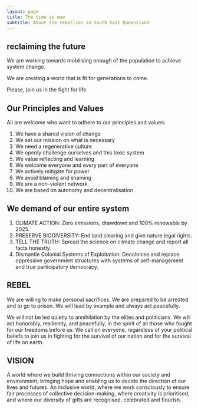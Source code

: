 ```yaml
---
layout: page
title: The time is now
subtitle: About the rebellion in South East Queensland
---
```


## reclaiming the future

We are working towards mobilising enough of the population to achieve system change.

We are creating a world that is fit for generations to come. 

Please, join us in the fight for life.

## Our Principles and Values

All are welcome who want to adhere to our principles and values:

<!-- <dl class="reveal js-reveal">
    <dt class="reveal__heading js-reveal-heading">
        1. we have a shared vision of change
    </dt>
            <dd class="reveal__content type">
            <p>Creating a world that is fit for generations to come.</p>

            <div class="reveal__hidden type">
                

<p>Our duty is to create a world fit for the next seven generations to live in.&nbsp;Our hearts tell us a different world is possible. Our vision of change is sufficiently broad that it can contain a variety of opinions on how best to work towards that change:</p>



<p>“<strong><em>A healthy, beautiful world, where individuality and creativity are supported, and where people work together, solving problems and finding meaning, with courage, power and love. This will be underpinned by cultures rooted in respect for nature, genuine freedoms and justice.</em></strong>” </p>


            </div>
        </dd>
    </dl>


<dl class="reveal js-reveal">
    <dt class="reveal__heading js-reveal-heading">
        2. we set our mission on what is necessary
    </dt>
            <dd class="reveal__content type">
            <p>Mobilising 3.5% of the population to achieve system change &#8211; using ideas such as &#8220;Momentum-driven organising&#8221; to achieve this.</p>

            <div class="reveal__hidden type">
                

<p>The change needed is huge and yet achievable. No regime in the 20th century managed to stand against an uprising which had the active participation of up to 3.5% of the population (Erica Chenoworth’s research, see <a href="https://www.youtube.com/watch?v=YJSehRlU34w">https://www.youtube.com/watch?v=YJSehRlU34w</a>). In the UK, this would mean mobilising around 2 million people in order to oversee a rapid change in wealth distribution and power structures, preventing a rich elite from perpetuating a self-serving ideology. </p>



<p>We acknowledge that we are in the midst of a massive crisis, one which can be hard to comprehend and cope with. We are experiencing the 6th mass species extinction and we are not taking adequate steps to avert our civilisation from the most horrendous trajectory of climate change. The world is deeply unequal, with wealth and power levers concentrated in a small minority. We have crises in our mental and physical health, including our children, based in different forms of malnutrition and an increasingly toxic environment. We live with the threat of pandemics alongside antibiotic failure. Our financial system is destined for another crisis bigger than the last. There is a global culture of conquering “others”, of competition, of revenge and of terrorism. </p>



<p>We recognise that our job may be less about “saving the world” and more about trying to develop our resilience as multiple collapses take places. We are based in the UK and we love this part of the world deeply. We are focussed on significant change here towards:</p>



<ul><li>A functioning democracy, where people have real agency in decision making. This would include devolution of power to the level closest to people and communities, with structures to facilitate decision making locally, regionally, nationally and internationally, where appropriate.</li><li>An economy designed to maximise well-being for all people and minimise harm to each other, our fellow creatures and our home planet. We need policies and laws that achieve greater equality, localised production, reduced consumption, zero carbon emissions and zero waste.</li><li>Creating a regenerative culture. We can begin doing that right now! (See 3. Below and interspersed throughout).</li></ul>



<p>We can focus on symptoms of this toxic system, yet we also we take opportunities to point out that full system change is needed. We also focus on the pillars that keep the current neo-liberal system in place: </p>



<ul><li>A debt- and interest-based, deregulated finance sector.</li><li>A fake and decaying democracy.</li><li>A media captured to the interests of exploitative rich people and corporations.</li></ul>



<p></p>


            </div>
        </dd>
    </dl>


<dl class="reveal js-reveal">
    <dt class="reveal__heading js-reveal-heading">
        3. we need a regenerative culture
    </dt>
            <dd class="reveal__content type">
            <p>Creating a culture which is healthy, resilient and adaptable.</p>

            <div class="reveal__hidden type">
                

<p>A regenerative human culture is healthy, resilient and adaptable; it cares for the planet and it cares for life in the awareness that this is the most effective way to create a thriving future for all of humanity. Regenerative culture means improvements year on year, taking small steps to heal and improve, and on all levels, including individuals, communities, our soil, water and air. More than being a network of “activists”, we seek to find ways of being and doing that support positive change. This can include ceremony and prayer (in ways that are neither dogmatic nor expected) as formats to find inspiration from things bigger than ourselves. We need to reconnect with our love for ourselves, our country and our people alongside wider neighbours; people and the natural world.  </p>



<p>Regenerative culture includes a healthy focus on mutually supporting categories of: </p>



<ul><li>self care &#8211; how we take care of our own needs and personal recovery from this toxic system</li><li>action care &#8211; how we take care of each other whilst we undertake direct actions and civil disobedience together&nbsp;</li><li>interpersonal care &#8211; how we take care of the relationships we have, being mindful of how we affect each other, taking charge of our side of relationships</li><li>community care &#8211; how we take care of our development as a network and community, strengthening our connections and adherence to these principles and values</li><li>People and Planet care &#8211; how we look after our wider communities and the earth that sustains us all</li></ul>



<p>It&#8217;s about relationships. Our relationships with ourselves and personal histories, our relationships with what we struggle against, our relationships with other individuals day to day, and our relationships as a group &#8211; these are completely interdependent. Self care is also about taking care of the animal parts of the self that respond instinctively to stressful situations with fight or flight or faint. </p>


            </div>
        </dd>
    </dl>


<dl class="reveal js-reveal">
    <dt class="reveal__heading js-reveal-heading">
        4. we openly challenge ourselves and our toxic system
    </dt>
            <dd class="reveal__content type">
            <p>Leaving our comfort zones to take action for change.</p>

            <div class="reveal__hidden type">
                

<p>We have a duty to disobey this system which destroys life on earth and is deeply unjust. Some of us will undertake open (<strong>“above ground*”</strong>) actions that risk arrest and charges. Evidence suggests that such open civil disobedience and direct action are crucial to change (See for example evidence in CounterPower by Tim Gee and This is an Uprising by Engler &amp; Engler). It isn&#8217;t necessary or required that everyone do this, as for some there are good reasons not to (we ask everyone to take time to be clear on their own circumstances, fears and motivations here). Importantly, our <em>Extinction Rebellion</em> culture should support those of us willing to put ourselves on the line in this way &#8211; there are also many support roles that are useful and we need to enable at least 3% of the population to actively participate. We will practice a security culture to the extent that it enables actions to be planned without being intercepted before they are completed. However our civil disobedience and direct actions are in full public light, organisers accept the risks they are taking, and we have issued a “necessity statement” online as to why we believe our actions are justified. * We appreciate and admire those willing to take “below ground” or “covert” actions to fight for&nbsp; environment and social justice, within other settings. For clarity, and for the safety of those organising in <em>Extinction Rebellion</em> it is important we are clear that all actions taken in the name of <em>Extinction Rebellion</em> are “above ground,” i.e. that they are taken in the open and no below ground actions are taken as <em>Extinction Rebellion.</em></p>



<p>However we are not just about being out there and taking action, we must also resource all aspects of a regenerative culture and also take time to reflect on whether what we are doing is effective. We might find it challenging to keep a focus on some aspects of this work, including self-care and looking after each other. There can be a pull to do the next thing, to be “active”, but this can lead to burn-out. </p>



<p>There is a value in us making changes in our own lives to reflect the changes needed, such as changing our diets, where we go on holiday and so on (however personal responsibility can be overstated and is based, to some extent, in privilege). For all of these challenges we ask for room, patience and willingness to try new things to see if they support our goals.</p>


            </div>
        </dd>
    </dl>


<dl class="reveal js-reveal">
    <dt class="reveal__heading js-reveal-heading">
        5. we value reflecting and learning
    </dt>
            <dd class="reveal__content type">
            <p>Following a cycle of action, reflection, learning, and planning for more action. Learning from other movements and contexts as well as our own experiences. </p>

            <div class="reveal__hidden type">
                

<p>We don’t know how things will change so we are willing to experiment and learn from what we do. Through ongoing questioning, reflection and learning about what has worked elsewhere we will improve what we do and not get stuck in repetitive behaviour. This is an active and ongoing process, requiring time and input for individuals and groups to think about what has gone well and why, what would be better to be done differently. </p>


            </div>
        </dd>
    </dl>


<dl class="reveal js-reveal">
    <dt class="reveal__heading js-reveal-heading">
        6. we welcome everyone and every part of everyone
    </dt>
            <dd class="reveal__content type">
            <p>Working actively to create safer and more accessible spaces. </p>

            <div class="reveal__hidden type">
                

<p>As a movement we are committed to campaigning for the right to life, and for the future life of our children and the planet. We recognise that in order to change the world, we must change the way we think about and form relationships with those we work and ally ourselves with. The world is currently defined by multiple hierarchies of race, class, gender, sexuality, etc. For those lower down these hierarchies, much of the world isn&#8217;t a safe space. To create safer spaces we need to work actively to continuously build understandings of how these hierarchies operate, so that we can challenge them and build inclusion through making our spaces more accessible. Therefore, for our movement to be safe for everyone, it needs to be safe for the most marginalised.</p>



<p>This principle includes a commitment to making safer spaces to support inclusivity. It is our goal that every individual is welcomed regardless of ethnicity, race, class, gender, gender identity, gender presentation, sexuality, age, income, ability, education, appearance, immigration status, belief or non-belief and activist experience. Every individual in the movement is responsible for creating and maintaining safer, compassionate and welcoming spaces. New people to the movement need to be explicitly welcomed. A simple starting point is adherence to these core principles.&nbsp;</p>



<p>Physical violence or the incitement of violence towards others is not accepted. Discriminatory behaviour, language or behaviour that exhibits racial domination, sexism, anti-semitism, islamophobia, homophobia, ableism, class discrimination, prejudice around age and all other forms of oppression including abusive language towards others, either during an action or elsewhere, is not accepted whether physically or online.</p>



<p>We also recognise that we are complex beings and exhibit many different parts of ourselves at different times and in different circumstances. For example, sometimes we might be caring, at other times judgemental, and at other times carelessly reactive. Some of those parts are parts of us that we’re happy to bring, and some of those parts are parts that we’re struggling with, or perhaps not even aware they existed until they revealed themselves. With this knowledge, we approach each other from a place of compassion, and encourage each other to increase our own self-awareness&nbsp;</p>


            </div>
        </dd>
    </dl>


<dl class="reveal js-reveal">
    <dt class="reveal__heading js-reveal-heading">
        7. we actively mitigate for power
    </dt>
            <dd class="reveal__content type">
            <p>Breaking down hierarchies of power for more equitable participation. </p>

            <div class="reveal__hidden type">
                

<p>The ground on which this network stands is on the relationships between its participants. We will work every day to build trust, respect and reciprocity among all of us. We assume all members to have good intentions and will react against disrespect. We use conflict resolution techniques to deal with conflict in a healthy way that will bring growth to our movement. We ground our work in dialogue, healing, collective transformation and justice. We won’t tolerate shaming of each other or bullying in any form. This requires us to be honest and clear with ourselves and each other; we all hold prejudices and biases, and these must be acknowledged rather than dwelled upon negatively. It is everyone’s responsibility to change destructive habits and behaviours.</p>



<p>We recognise that our world as it stands is currently structured by various intersecting hierarchies based on class, race, gender, sexuality, (dis)ability and so on. As such each person&#8217;s experience is shaped by their position within these various social hierarchies. For instance, being a black woman one encounters different forms of oppression to a white woman, because of how race and gender combine and compound to shape experiences.</p>



<p>Whilst we aim to live in a world where these hierarchies no longer exist, we cannot simply pretend that they don&#8217;t within our own network. For this reason we aim to centre voices that are normally the most marginalised, by allowing space for them to speak and encouraging those who normally wouldn&#8217;t to take leadership / coordination positions. This isn&#8217;t about deciding &#8216;who is the most oppressed&#8217;, it&#8217;s about consciously making space for the people who have to fight the most to be heard, recognised and respected.&nbsp;</p>



<p>In practical terms this means:</p>



<ul><li>We weight coordinating roles towards marginalised groups.</li><li>Our media messaging includes issues and voices that are normally ignored (e.g. the link between climate change and immigration detention centres). However we are mindful of not trying to speak on someone else’s behalf.</li><li>Accessibility is important (in terms of child care, wheelchair access, not speaking in technical jargon), both for meetings and actions.</li><li>We recognise that oppressive behaviours are socially embedded within us, and privileged people are asked to commit to questioning their privilege and to be open to being challenged.</li><li>We refresh those who hold positions of responsibility so that power doesn’t get entrenched.</li><li>We embed anti-oppressive practice into our training materials.</li><li>Our strategy is focussed on doing the work it takes to forge genuine alliances with the grass roots movements of the people who are most marginalised.</li><li>We also recognise that sometimes people make mistakes, misjudgements and missteps, and we seek to avoid humiliating exposure when it is clear that an issue needs to be raised and dealt with.</li></ul>



<p>Having a database, social media and a website; fundraising for meetings, etc, means that there is inevitably a centralisation of some power. To mitigate any power issues that can arise we have an Anchor Circle, whose role is transparent and into which there is a process for people to rotate in and out.</p>



<p>Thinking about these questions is encouraged: If you always do a role, is it possible to train someone else to do it? If someone else is taking leadership on a role, can you learn from them so that you can step in? Can you challenge yourself to take on a more upfront role if this is something you don’t usually do? Do you take time to learn about power and privilege? Do you have an understanding of how the power and privilege you hold has an effect on other people and the movement you are part of?</p>


            </div>
        </dd>
    </dl>


<dl class="reveal js-reveal">
    <dt class="reveal__heading js-reveal-heading">
        8. we avoid blaming and shaming
    </dt>
            <dd class="reveal__content type">
            <p>We live in a toxic system, but no one individual is to blame.</p>

            <div class="reveal__hidden type">
                

<p>Blaming and shaming will not serve us in the long run. Whilst a specific campaign may seek to highlight the damaging role played by an institution, including individuals serving that institution, our starting point is that we live in toxic system that has damaged everybody. We can point out behaviour that is unhelpful, exploitative or abusive, and we won’t tolerate such behaviour, yet we don&#8217;t hand away our love or power by blaming and shaming. This is also true in our interpersonal and group dynamics as well as our relationship to ourselves.</p>



<p>We embrace change that creates unity in diversity; we need to set right the relationships between us, avoiding the interpersonal traps that come from games we may inadvertently play and bringing awareness to the structures that would divide us. We accept that emotion sometimes needs to be expressed, that a period of venting can be necessary. We ask each other for good grace in how we share emotion and to return to a baseline of love, respect and conviviality. We need to be compassionate when mistakes are made. Mistakes are opportunities to learn. We look for ways to connect and understand. Listening deeply to each other is a powerful tool. We especially need to listen to those of us that come from groups whose voices tend to be silenced.</p>


            </div>
        </dd>
    </dl>


<dl class="reveal js-reveal">
    <dt class="reveal__heading js-reveal-heading">
        9. we are a non-violent network
    </dt>
            <dd class="reveal__content type">
            <p>Using non-violent strategy and tactics as the most effective way to bring about change. </p>

            <div class="reveal__hidden type">
                

<p>Non-violence keeps our movement alive. We use non-violence to reveal the true perpetrators of systemic violence that people suffer from daily all over this world. It is our strategy to bring light to the injustice that too many suffer each day. We feel pain from the abuses of the police and others, and we will keep exposing their violence through our discipline. Non-violence has unequivocally been demonstrated to be an effective tool in mass mobilisations (see the work of Gene Sharp and Erica Chenoweth) and so we base a cornerstone of our movement on this.</p>



<p>At the same we also recognise that many people and movements in the world face death, displacement and abuse in defending what is theirs. We will not condemn those who justly defend their families and communities through the use of force, especially as we must also recognise that it is often our privilege which keeps us safe. We stand in solidarity with those whom have no such privilege to protect them and therefore must protect themselves through violent means; this does not mean we condone all violence, just that we understand in some cases it may be justified.&nbsp; Also we do not condemn other social and environmental movements that choose to damage property in order to protect themselves and nature, for example disabling a fracking rig or putting a detention centre out of action. Our network, however, will not undertake significant property damage because of risks to other participants by association.</p>


            </div>
        </dd>
    </dl>


<dl class="reveal js-reveal">
    <dt class="reveal__heading js-reveal-heading">
        10. we are based on autonomy and decentralisation
    </dt>
            <dd class="reveal__content type">
            <p>We collectively create the structures we need to challenge power. Anyone who follows these core principles and values can take action in the name of Extinction Rebellion.</p>

            <div class="reveal__hidden type">
                

<p>We recognise that we can’t look to government to solve the world’s problems. It tends to concentrate power and wealth in the hands of a very privileged few, and often does not have the interests of the majority of people and the natural world at heart. We understand that we must self-organise to meet our own needs, which in the context of Extinction Rebellion means that we are working to equalise power by disrupting the usual pillars of power that govern our lives. In so doing, our intention is to create access to the resources we need, such as democratic structures that ensure everyone has a voice and an influence, information that comes without the bias of the rich and powerful, decent healthcare, education, social care and housing, clean energy production, and protections in law to prevent ecocide. </p>



<p>Any person or group can organise autonomously around the issues that feel most pressing for them, and take action in the name and spirit of Extinction Rebellion<em> &#8211; </em>&nbsp;so long as the action fits within Extinction Rebellion’s principles and values. In this way, power is decentralised, meaning that there is no need to ask for permission from a central group or authority. We also promote the ideas of “holocracy” over consensus:</p>



<ul><li>That it may be agreed in a group for one or two people to do a specific task for the group. Those people are then fully empowered to do the task.</li><li>They are best to seek advice and feedback but they don&#8217;t need anyone’s permission to complete the task.&nbsp;</li><li>They are fully responsible for outcomes and should reflect on them and how to improve in future. If anything goes wrong they should help to “clean up”.</li></ul>



<p>At the same time, as a network, Extinction Rebellion self-organises to provide for the needs of the people participating within it, working to provide training in strategic action for change, educating ourselves and each other around issues of power, privilege and how to decolonise, creating better accessibility, caring for our emotional needs in relation to working together, and making time for connection and fun. </p>


            </div>
        </dd>
    </dl> -->

1. We have a shared vision of change
2. We set our mission on what is necessary
3. We need a regenerative culture
4. We openly challenge ourselves and this toxic system
5. We value reflecting and learning
6. We welcome everyone and every part of everyone
7. We actively mitigate for power
8. We avoid blaming and shaming
9. We are a non-violent network
10. We are based on autonomy and decentralisation

##  We demand of our entire system

1. CLIMATE ACTION: Zero emissions, drawdown and 100% renewable by 2025.
2. PRESERVE BIODIVERSITY: End land clearing and give nature legal rights.
3. TELL THE TRUTH: Spread the science on climate change and report all facts honestly.
4. Dismantle Colonial Systems of Exploitation: Decolonise and replace oppressive government structures with systems of self-management and true participatory democracy.

## REBEL

We are willing to make personal sacrifices. We are prepared to be arrested and to go to prison. We will lead by example and always act peacefully.

We will not be led quietly to annihilation by the elites and politicians. We will act honorably, resiliently, and peacefully, in the spirit of all those who fought for our freedoms before us. We call on everyone, regardless of your political beliefs to join us in fighting for the survival of our nation and for the survival of life on earth.

## VISION

A world where we build thriving connections within our society and environment, bringing hope and enabling us to decide the direction of our lives and futures. An inclusive world, where we work consciously to ensure fair processes of collective decision-making, where creativity is prioritised, and where our diversity of gifts are recognised, celebrated and flourish.

